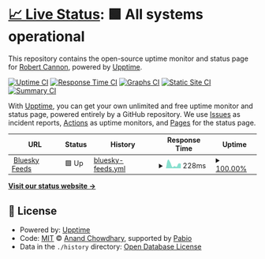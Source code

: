 # [📈 Live Status](https://robpc.github.io/bluesky-feeds-status): <!--live status--> **🟩 All systems operational**

This repository contains the open-source uptime monitor and status page for [Robert Cannon](https://robpc.github.io/bluesky-feeds-status), powered by [Upptime](https://github.com/upptime/upptime).

[![Uptime CI](https://github.com/robpc/bluesky-feeds-status/workflows/Uptime%20CI/badge.svg)](https://github.com/robpc/bluesky-feeds-status/actions?query=workflow%3A%22Uptime+CI%22)
[![Response Time CI](https://github.com/robpc/bluesky-feeds-status/workflows/Response%20Time%20CI/badge.svg)](https://github.com/robpc/bluesky-feeds-status/actions?query=workflow%3A%22Response+Time+CI%22)
[![Graphs CI](https://github.com/robpc/bluesky-feeds-status/workflows/Graphs%20CI/badge.svg)](https://github.com/robpc/bluesky-feeds-status/actions?query=workflow%3A%22Graphs+CI%22)
[![Static Site CI](https://github.com/robpc/bluesky-feeds-status/workflows/Static%20Site%20CI/badge.svg)](https://github.com/robpc/bluesky-feeds-status/actions?query=workflow%3A%22Static+Site+CI%22)
[![Summary CI](https://github.com/robpc/bluesky-feeds-status/workflows/Summary%20CI/badge.svg)](https://github.com/robpc/bluesky-feeds-status/actions?query=workflow%3A%22Summary+CI%22)

With [Upptime](https://upptime.js.org), you can get your own unlimited and free uptime monitor and status page, powered entirely by a GitHub repository. We use [Issues](https://github.com/robpc/bluesky-feeds-status/issues) as incident reports, [Actions](https://github.com/robpc/bluesky-feeds-status/actions) as uptime monitors, and [Pages](https://robpc.github.io/bluesky-feeds-status) for the status page.

<!--start: status pages-->
<!-- This summary is generated by Upptime (https://github.com/upptime/upptime) -->
<!-- Do not edit this manually, your changes will be overwritten -->
<!-- prettier-ignore -->
| URL | Status | History | Response Time | Uptime |
| --- | ------ | ------- | ------------- | ------ |
| <img alt="" src="https://icons.duckduckgo.com/ip3/feeds.skyblue.social.ico" height="13"> [Bluesky Feeds](https://feeds.skyblue.social/health) | 🟩 Up | [bluesky-feeds.yml](https://github.com/robpc/bluesky-feeds-status/commits/HEAD/history/bluesky-feeds.yml) | <details><summary><img alt="Response time graph" src="./graphs/bluesky-feeds/response-time-week.png" height="20"> 228ms</summary><br><a href="https://robpc.github.io/history/bluesky-feeds"><img alt="Response time 387" src="https://img.shields.io/endpoint?url=https%3A%2F%2Fraw.githubusercontent.com%2Frobpc%2Fbluesky-feeds-status%2FHEAD%2Fapi%2Fbluesky-feeds%2Fresponse-time.json"></a><br><a href="https://robpc.github.io/history/bluesky-feeds"><img alt="24-hour response time 229" src="https://img.shields.io/endpoint?url=https%3A%2F%2Fraw.githubusercontent.com%2Frobpc%2Fbluesky-feeds-status%2FHEAD%2Fapi%2Fbluesky-feeds%2Fresponse-time-day.json"></a><br><a href="https://robpc.github.io/history/bluesky-feeds"><img alt="7-day response time 228" src="https://img.shields.io/endpoint?url=https%3A%2F%2Fraw.githubusercontent.com%2Frobpc%2Fbluesky-feeds-status%2FHEAD%2Fapi%2Fbluesky-feeds%2Fresponse-time-week.json"></a><br><a href="https://robpc.github.io/history/bluesky-feeds"><img alt="30-day response time 316" src="https://img.shields.io/endpoint?url=https%3A%2F%2Fraw.githubusercontent.com%2Frobpc%2Fbluesky-feeds-status%2FHEAD%2Fapi%2Fbluesky-feeds%2Fresponse-time-month.json"></a><br><a href="https://robpc.github.io/history/bluesky-feeds"><img alt="1-year response time 387" src="https://img.shields.io/endpoint?url=https%3A%2F%2Fraw.githubusercontent.com%2Frobpc%2Fbluesky-feeds-status%2FHEAD%2Fapi%2Fbluesky-feeds%2Fresponse-time-year.json"></a></details> | <details><summary><a href="https://robpc.github.io/history/bluesky-feeds">100.00%</a></summary><a href="https://robpc.github.io/history/bluesky-feeds"><img alt="All-time uptime 98.53%" src="https://img.shields.io/endpoint?url=https%3A%2F%2Fraw.githubusercontent.com%2Frobpc%2Fbluesky-feeds-status%2FHEAD%2Fapi%2Fbluesky-feeds%2Fuptime.json"></a><br><a href="https://robpc.github.io/history/bluesky-feeds"><img alt="24-hour uptime 100.00%" src="https://img.shields.io/endpoint?url=https%3A%2F%2Fraw.githubusercontent.com%2Frobpc%2Fbluesky-feeds-status%2FHEAD%2Fapi%2Fbluesky-feeds%2Fuptime-day.json"></a><br><a href="https://robpc.github.io/history/bluesky-feeds"><img alt="7-day uptime 100.00%" src="https://img.shields.io/endpoint?url=https%3A%2F%2Fraw.githubusercontent.com%2Frobpc%2Fbluesky-feeds-status%2FHEAD%2Fapi%2Fbluesky-feeds%2Fuptime-week.json"></a><br><a href="https://robpc.github.io/history/bluesky-feeds"><img alt="30-day uptime 99.57%" src="https://img.shields.io/endpoint?url=https%3A%2F%2Fraw.githubusercontent.com%2Frobpc%2Fbluesky-feeds-status%2FHEAD%2Fapi%2Fbluesky-feeds%2Fuptime-month.json"></a><br><a href="https://robpc.github.io/history/bluesky-feeds"><img alt="1-year uptime 98.53%" src="https://img.shields.io/endpoint?url=https%3A%2F%2Fraw.githubusercontent.com%2Frobpc%2Fbluesky-feeds-status%2FHEAD%2Fapi%2Fbluesky-feeds%2Fuptime-year.json"></a></details>

<!--end: status pages-->

[**Visit our status website →**](https://robpc.github.io/bluesky-feeds-status)

## 📄 License

- Powered by: [Upptime](https://github.com/upptime/upptime)
- Code: [MIT](./LICENSE) © [Anand Chowdhary](https://anandchowdhary.com), supported by [Pabio](https://pabio.com)
- Data in the `./history` directory: [Open Database License](https://opendatacommons.org/licenses/odbl/1-0/)
